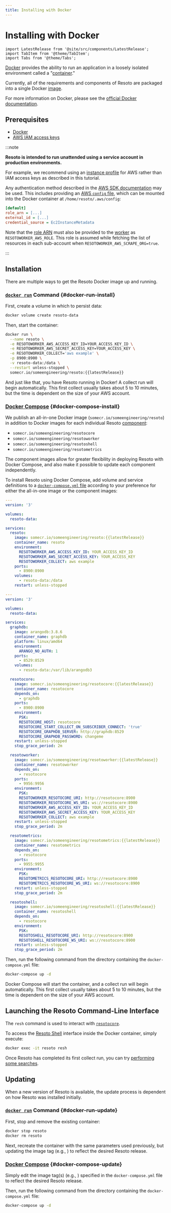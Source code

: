 ```yaml
---
title: Installing with Docker
---
```


# Installing with Docker

```mdx-code-block
import LatestRelease from '@site/src/components/LatestRelease';
import TabItem from '@theme/TabItem';
import Tabs from '@theme/Tabs';
```

[Docker](https://docker.com) provides the ability to run an application in a loosely isolated environment called a "[container](https://docs.docker.com/get-started/overview#containers)."

Currently, all of the requirements and components of Resoto are packaged into a single Docker [image](https://docs.docker.com/get-started/overview#images).

For more information on Docker, please see the [official Docker documentation](https://docs.docker.com).

## Prerequisites

- [Docker](https://docs.docker.com/get-started#download-and-install-docker)
- [AWS IAM access keys](https://docs.aws.amazon.com/IAM/latest/UserGuide/id_credentials_access-keys.html)

:::note

**Resoto is intended to run unattended using a service account in production environments.**

For example, we recommend using an [instance profile](https://docs.aws.amazon.com/IAM/latest/UserGuide/id_roles_use_switch-role-ec2_instance-profiles.html) for AWS rather than IAM access keys as described in this tutorial.

Any authentication method described in the [AWS SDK documentation](https://boto3.amazonaws.com/v1/documentation/api/latest/guide/credentials.html#configuring-credentials) may be used. This includes providing an [AWS `config` file](https://boto3.amazonaws.com/v1/documentation/api/latest/guide/credentials.html#aws-config-file), which can be mounted into the Docker container at `/home/resoto/.aws/config`:

```ini title="/home/resoto/.aws/config"
[default]
role_arn = [...]
external_id = [...]
credential_source = Ec2InstanceMetadata
```

Note that the [role ARN](https://docs.aws.amazon.com/general/latest/gr/aws-arns-and-namespaces.html) must also be provided to the [worker](../concepts/components/worker.md) as `RESOTOWORKER_AWS_ROLE`. This role is assumed while fetching the list of resources in each sub-account when `RESOTOWORKER_AWS_SCRAPE_ORG=true`.

:::

## Installation

There are multiple ways to get the Resoto Docker image up and running.

### [`docker run`](https://docs.docker.com/engine/reference/run) Command {#docker-run-install}

First, create a volume in which to persist data:

```bash
docker volume create resoto-data
```

Then, start the container:

```bash
docker run \
  --name resoto \
  -e RESOTOWORKER_AWS_ACCESS_KEY_ID=YOUR_ACCESS_KEY_ID \
  -e RESOTOWORKER_AWS_SECRET_ACCESS_KEY=YOUR_ACCESS_KEY \
  -e RESOTOWORKER_COLLECT='aws example' \
  -p 8900:8900 \
  -v resoto-data:/data \
  --restart unless-stopped \
  somecr.io/someengineering/resoto:{{latestRelease}}
```

And just like that, you have Resoto running in Docker! A collect run will begin automatically. This first collect usually takes about 5 to 10 minutes, but the time is dependent on the size of your AWS account.

### [Docker Compose](https://docs.docker.com/compose/reference) {#docker-compose-install}

We publish an all-in-one Docker image (`somecr.io/someengineering/resoto`) in addition to Docker images for each individual Resoto [component](../concepts/components/README.md):

- `somecr.io/someengineering/resotocore`
- `somecr.io/someengineering/resotoworker`
- `somecr.io/someengineering/resotoshell`
- `somecr.io/someengineering/resotometrics`

The component images allow for greater flexibility in deploying Resoto with Docker Compose, and also make it possible to update each component independently.

To install Resoto using Docker Compose, add volume and service definitions to a [`docker-compose.yml` file](https://docs.docker.com/compose/compose-file) according to your preference for either the all-in-one image or the component images:

<Tabs>
<TabItem value="all-in-one" label="All-in-One Image">

```yml title="docker-compose.yml"
---
version: '3'

volumes:
  resoto-data:

services:
  resoto:
    image: somecr.io/someengineering/resoto:{{latestRelease}}
    container_name: resoto
    environment:
      RESOTOWORKER_AWS_ACCESS_KEY_ID: YOUR_ACCESS_KEY_ID
      RESOTOWORKER_AWS_SECRET_ACCESS_KEY: YOUR_ACCESS_KEY
      RESOTOWORKER_COLLECT: aws example
    ports:
      - 8900:8900
    volumes:
      - resoto-data:/data
    restart: unless-stopped
```

</TabItem>
<TabItem value="components" label="Separate Component Images">

```yml title="docker-compose.yml"
---
version: '3'

volumes:
  resoto-data:

services:
  graphdb:
    image: arangodb:3.8.6
    container_name: graphdb
    platform: linux/amd64
    environment:
      ARANGO_NO_AUTH: 1
    ports:
      - 8529:8529
    volumes:
      - resoto-data:/var/lib/arangodb3

  resotocore:
    image: somecr.io/someengineering/resotocore:{{latestRelease}}
    container_name: resotocore
    depends_on:
      - graphdb
    ports:
      - 8900:8900
    environment:
      PSK:
      RESOTOCORE_HOST: resotocore
      RESOTOCORE_START_COLLECT_ON_SUBSCRIBER_CONNECT: 'true'
      RESOTOCORE_GRAPHDB_SERVER: http://graphdb:8529
      RESOTOCORE_GRAPHDB_PASSWORD: changeme
    restart: unless-stopped
    stop_grace_period: 2m

  resotoworker:
    image: somecr.io/someengineering/resotoworker:{{latestRelease}}
    container_name: resotoworker
    depends_on:
      - resotocore
    ports:
      - 9956:9956
    environment:
      PSK:
      RESOTOWORKER_RESOTOCORE_URI: http://resotocore:8900
      RESOTOWORKER_RESOTOCORE_WS_URI: ws://resotocore:8900
      RESOTOWORKER_AWS_ACCESS_KEY_ID: YOUR_ACCESS_KEY_ID
      RESOTOWORKER_AWS_SECRET_ACCESS_KEY: YOUR_ACCESS_KEY
      RESOTOWORKER_COLLECT: aws example
    restart: unless-stopped
    stop_grace_period: 2m

  resotometrics:
    image: somecr.io/someengineering/resotometrics:{{latestRelease}}
    container_name: resotometrics
    depends_on:
      - resotocore
    ports:
      - 9955:9955
    environment:
      PSK:
      RESOTOMETRICS_RESOTOCORE_URI: http://resotocore:8900
      RESOTOMETRICS_RESOTOCORE_WS_URI: ws://resotocore:8900
    restart: unless-stopped
    stop_grace_period: 2m

  resotoshell:
    image: somecr.io/someengineering/resotoshell:{{latestRelease}}
    container_name: resotoshell
    depends_on:
      - resotocore
    environment:
      PSK:
      RESOTOSHELL_RESOTOCORE_URI: http://resotocore:8900
      RESOTOSHELL_RESOTOCORE_WS_URI: ws://resotocore:8900
    restart: unless-stopped
    stop_grace_period: 2m
```

</TabItem>
</Tabs>

Then, run the following command from the directory containing the `docker-compose.yml` file:

```bash
docker-compose up -d
```

Docker Compose will start the container, and a collect run will begin automatically. This first collect usually takes about 5 to 10 minutes, but the time is dependent on the size of your AWS account.

## Launching the Resoto Command-Line Interface

The `resh` command is used to interact with [`resotocore`](../concepts/components/core.md).

To access the [Resoto Shell](../concepts/components/shell.md) interface inside the Docker container, simply execute:

```bash
docker exec -it resoto resh
```

Once Resoto has completed its first collect run, you can try [performing some searches](./performing-searches.md).

## Updating

When a new version of Resoto is available, the update process is dependent on how Resoto was installed initially.

### [`docker run`](https://docs.docker.com/engine/reference/run) Command {#docker-run-update}

First, stop and remove the existing container:

```bash
docker stop resoto
docker rm resoto
```

Next, recreate the container with the same parameters used previously, but updating the image tag (e.g., <LatestRelease />) to reflect the desired Resoto release.

### [Docker Compose](https://docs.docker.com/compose/reference) {#docker-compose-update}

Simply edit the image tag(s) (e.g., <LatestRelease />) specified in the `docker-compose.yml` file to reflect the desired Resoto release.

Then, run the following command from the directory containing the `docker-compose.yml` file:

```bash
docker-compose up -d
```

